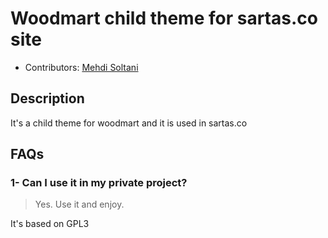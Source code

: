 # Woodmart child theme for sartas.co site

* Contributors: [Mehdi Soltani](https://github.com/msn60)



## Description
It's a child theme for woodmart and it is used in sartas.co


## FAQs

### 1- Can I use it in my private project?

> Yes. Use it and enjoy. 

It's based on GPL3

